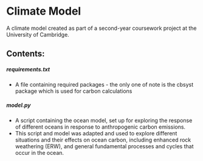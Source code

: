 # Climate Model
A climate model created as part of a second-year coursework project at the University of Cambridge.

## Contents:

##### requirements.txt
- A file containing required packages - the only one of note is the cbsyst package which is used for carbon calculations

##### model.py
- A script containing the ocean model, set up for exploring the response of different oceans in response to anthropogenic carbon emissions.
- This script and model was adapted and used to explore different situations and their effects on ocean carbon, including enhanced rock weathering (ERW), and general fundamental processes and cycles that occur in the ocean.
